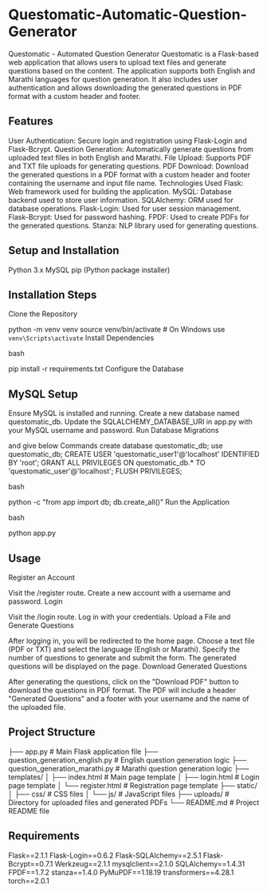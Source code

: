 # Questomatic-Automatic-Question-Generator

Questomatic - Automated Question Generator
Questomatic is a Flask-based web application that allows users to upload text files and generate questions based on the content. The application supports both English and Marathi languages for question generation. It also includes user authentication and allows downloading the generated questions in PDF format with a custom header and footer.


## Features


User Authentication: Secure login and registration using Flask-Login and Flask-Bcrypt.
Question Generation: Automatically generate questions from uploaded text files in both English and Marathi.
File Upload: Supports PDF and TXT file uploads for generating questions.
PDF Download: Download the generated questions in a PDF format with a custom header and footer containing the username and input file name.
Technologies Used
Flask: Web framework used for building the application.
MySQL: Database backend used to store user information.
SQLAlchemy: ORM used for database operations.
Flask-Login: Used for user session management.
Flask-Bcrypt: Used for password hashing.
FPDF: Used to create PDFs for the generated questions.
Stanza: NLP library used for generating questions.


## Setup and Installation

Python 3.x
MySQL
pip (Python package installer)


## Installation Steps
Clone the Repository


python -m venv venv
source venv/bin/activate  # On Windows use `venv\Scripts\activate`
Install Dependencies

bash

pip install -r requirements.txt
Configure the Database
## MySQL Setup
Ensure MySQL is installed and running.
Create a new database named questomatic_db.
Update the SQLALCHEMY_DATABASE_URI in app.py with your MySQL username and password.
Run Database Migrations

and give below Commands
create database questomatic_db;
use questomatic_db;
CREATE USER 'questomatic_user1'@'localhost' IDENTIFIED BY 'root';
GRANT ALL PRIVILEGES ON questomatic_db.* TO 'questomatic_user'@'localhost';
FLUSH PRIVILEGES;


bash

python -c "from app import db; db.create_all()"
Run the Application

bash

python app.py



## Usage


Register an Account

Visit the /register route.
Create a new account with a username and password.
Login

Visit the /login route.
Log in with your credentials.
Upload a File and Generate Questions

After logging in, you will be redirected to the home page.
Choose a text file (PDF or TXT) and select the language (English or Marathi).
Specify the number of questions to generate and submit the form.
The generated questions will be displayed on the page.
Download Generated Questions

After generating the questions, click on the "Download PDF" button to download the questions in PDF format.
The PDF will include a header "Generated Questions" and a footer with your username and the name of the uploaded file.



## Project Structure 


├── app.py                  # Main Flask application file
├── question_generation_english.py  # English question generation logic
├── question_generation_marathi.py  # Marathi question generation logic
├── templates/
│   ├── index.html          # Main page template
│   ├── login.html          # Login page template
│   └── register.html       # Registration page template
├── static/
│   ├── css/                # CSS files
│   └── js/                 # JavaScript files
├── uploads/                # Directory for uploaded files and generated PDFs
└── README.md               # Project README file


## Requirements

Flask==2.1.1
Flask-Login==0.6.2
Flask-SQLAlchemy==2.5.1
Flask-Bcrypt==0.7.1
Werkzeug==2.1.1
mysqlclient==2.1.0
SQLAlchemy==1.4.31
FPDF==1.7.2
stanza==1.4.0
PyMuPDF==1.18.19
transformers==4.28.1
torch==2.0.1

